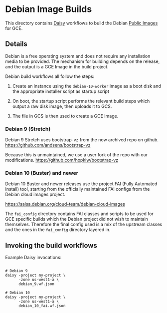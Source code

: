 # Debian Image Builds

This directory contains [Daisy] workflows to build the Debian [Public Images]
for GCE.

[Daisy]: https://github.com/GoogleCloudPlatform/compute-daisy/tree/master/docs
[Public Images]: https://cloud.google.com/compute/docs/images#os-compute-support

## Details

Debian is a free operating system and does not require any installation media to
be provided. The mechanism for building depends on the release, and the output
is a GCE Image in the build project.

Debian build workflows all follow the steps:

1. Create an instance using the `debian-10-worker` image as a boot disk and the
   appropriate installer script as startup script

1. On boot, the startup script performs the relevant build steps which output a
   raw disk image, then uploads it to GCS.

1. The file in GCS is then used to create a GCE Image.

### Debian 9 (Stretch)

Debian 9 Stretch uses bootstrap-vz from the now archived repo on github.
https://github.com/andsens/bootstrap-vz

Because this is unmaintained, we use a user fork of the repo with our
modifications.
https://github.com/hopkiw/bootstrap-vz

### Debian 10 (Buster) and newer

Debian 10 Buster and newer releases use the project FAI (Fully Automated
Install) tool, starting from the officially maintained FAI configs from the
Debian cloud images project.

https://salsa.debian.org/cloud-team/debian-cloud-images

The `fai_config` directory contains FAI classes and scripts to be used for GCE
specific builds which the Debian project did not wish to maintain themselves.
Therefore the final config used is a mix of the upstream classes and the ones in
the `fai_config` directory layered in.

## Invoking the build workflows

Example Daisy invocations:
```shell

# Debian 9
daisy -project my-project \
      -zone us-west1-a \
      debian_9.wf.json

# Debian 10
daisy -project my-project \
      -zone us-west1-a \
      debian_10_fai.wf.json
```
